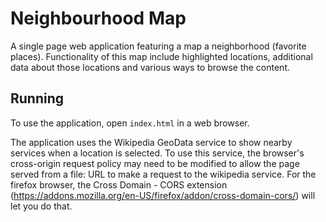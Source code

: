 # Neighbourhood Map

A single page web application featuring a map a neighborhood (favorite
places). Functionality of this map include highlighted locations,
additional data about those locations and various ways to browse the
content.

## Running


To use the application, open `index.html` in a web browser.

The application uses the Wikipedia GeoData service to show nearby
services when a location is selected.  To use this service, the
browser's cross-origin request policy may need to be modified to allow
the page served from a file: URL to make a request to the wikipedia
service.  For the firefox browser, the Cross Domain - CORS extension
(https://addons.mozilla.org/en-US/firefox/addon/cross-domain-cors/)
will let you do that.

